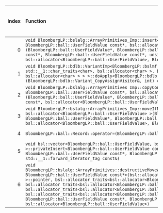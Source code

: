 |   Index | Function                                                                                                                                                                                                                                                                                                                                                                                                                                                                                                                                                                                                                                                                                                                                                      |   Difference in number of lines |   Function size difference in bytes | Disassembly                                                            |   Number of lines in `assume` build |   Number of bytes in `assume` build |   Number of lines in `none` build |   Number of bytes in `none` build |
|--------:|:--------------------------------------------------------------------------------------------------------------------------------------------------------------------------------------------------------------------------------------------------------------------------------------------------------------------------------------------------------------------------------------------------------------------------------------------------------------------------------------------------------------------------------------------------------------------------------------------------------------------------------------------------------------------------------------------------------------------------------------------------------------|--------------------------------:|------------------------------------:|:-----------------------------------------------------------------------|------------------------------------:|------------------------------------:|----------------------------------:|----------------------------------:|
|       0 | `void BloombergLP::bslalg::ArrayPrimitives_Imp::insert<BloombergLP::ball::UserFieldValue, BloombergLP::ball::UserFieldValue const*, bsl::allocator<BloombergLP::ball::UserFieldValue> >(BloombergLP::ball::UserFieldValue*, BloombergLP::ball::UserFieldValue*, BloombergLP::ball::UserFieldValue const*, BloombergLP::ball::UserFieldValue const*, unsigned long, bsl::allocator<BloombergLP::ball::UserFieldValue>, BloombergLP::bslmf::MetaInt<0>*)`                                                                                                                                                                                                                                                                                                       |                              29 |                                 128 | [Assumed](0.assume.s.txt), [Ignored](0.none.s.txt), [Diff](0.diff.txt) |                                 816 |                             4302912 |                               688 |                           4303536 |
|       1 | `void BloombergLP::bdlb::VariantImp<BloombergLP::bslmf::TypeList<long long, double, bsl::basic_string<char, std::__1::char_traits<char>, bsl::allocator<char> >, BloombergLP::bdlt::DatetimeTz, bsl::vector<char, bsl::allocator<char> > > >::doApply<BloombergLP::bdlb::Variant_CopyAssignVisitor&>(BloombergLP::bdlb::Variant_CopyAssignVisitor&, int) const`                                                                                                                                                                                                                                                                                                                                                                                               |                               1 |                                   0 | [Assumed](1.assume.s.txt), [Ignored](1.none.s.txt), [Diff](1.diff.txt) |                                 288 |                             4300912 |                               288 |                           4301008 |
|       2 | `void BloombergLP::bslalg::ArrayPrimitives_Imp::copyConstruct<BloombergLP::ball::UserFieldValue, BloombergLP::ball::UserFieldValue const*, bsl::allocator<BloombergLP::ball::UserFieldValue> >(BloombergLP::ball::UserFieldValue*, BloombergLP::ball::UserFieldValue const*, BloombergLP::ball::UserFieldValue const*, bsl::allocator<BloombergLP::ball::UserFieldValue>, BloombergLP::bslmf::MetaInt<0>*)`                                                                                                                                                                                                                                                                                                                                                   |                             -26 |                                 -80 | [Assumed](2.assume.s.txt), [Ignored](2.none.s.txt), [Diff](2.diff.txt) |                                 224 |                             4302464 |                               304 |                           4302928 |
|       3 | `void BloombergLP::bslalg::ArrayPrimitives_Imp::moveIfNoexcept<BloombergLP::ball::UserFieldValue, bsl::allocator<BloombergLP::ball::UserFieldValue> >(BloombergLP::ball::UserFieldValue*, BloombergLP::ball::UserFieldValue*, BloombergLP::ball::UserFieldValue*, bsl::allocator<BloombergLP::ball::UserFieldValue>, BloombergLP::bslmf::MetaInt<0>*)`                                                                                                                                                                                                                                                                                                                                                                                                        |                             -26 |                                 -80 | [Assumed](3.assume.s.txt), [Ignored](3.none.s.txt), [Diff](3.diff.txt) |                                 224 |                             4302688 |                               304 |                           4303232 |
|       4 | `BloombergLP::ball::Record::operator=(BloombergLP::ball::Record const&)`                                                                                                                                                                                                                                                                                                                                                                                                                                                                                                                                                                                                                                                                                      |                             -34 |                                -128 | [Assumed](4.assume.s.txt), [Ignored](4.none.s.txt), [Diff](4.diff.txt) |                                 320 |                             4300256 |                               448 |                           4300304 |
|       5 | `void bsl::vector<BloombergLP::ball::UserFieldValue, bsl::allocator<BloombergLP::ball::UserFieldValue> >::privateInsert<BloombergLP::ball::UserFieldValue const*>(BloombergLP::ball::UserFieldValue const*, BloombergLP::ball::UserFieldValue const*, BloombergLP::ball::UserFieldValue const*, std::__1::forward_iterator_tag const&)`                                                                                                                                                                                                                                                                                                                                                                                                                       |                             -48 |                                -160 | [Assumed](5.assume.s.txt), [Ignored](5.none.s.txt), [Diff](5.diff.txt) |                                 512 |                             4301632 |                               672 |                           4301728 |
|       6 | `void BloombergLP::bslalg::ArrayPrimitives::destructiveMoveAndInsert<bsl::allocator<BloombergLP::ball::UserFieldValue>, BloombergLP::ball::UserFieldValue const*>(bsl::allocator_traits<bsl::allocator<BloombergLP::ball::UserFieldValue> >::pointer, bsl::allocator_traits<bsl::allocator<BloombergLP::ball::UserFieldValue> >::pointer*, bsl::allocator_traits<bsl::allocator<BloombergLP::ball::UserFieldValue> >::pointer, bsl::allocator_traits<bsl::allocator<BloombergLP::ball::UserFieldValue> >::pointer, bsl::allocator_traits<bsl::allocator<BloombergLP::ball::UserFieldValue> >::pointer, BloombergLP::ball::UserFieldValue const*, BloombergLP::ball::UserFieldValue const*, unsigned long, bsl::allocator<BloombergLP::ball::UserFieldValue>)` |                             -70 |                                -208 | [Assumed](6.assume.s.txt), [Ignored](6.none.s.txt), [Diff](6.diff.txt) |                                 320 |                             4302144 |                               528 |                           4302400 |